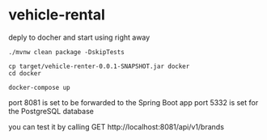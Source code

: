 # vehicle-rental

deply to docher and start using right away

```shell
./mvnw clean package -DskipTests
```

```shell
cp target/vehicle-renter-0.0.1-SNAPSHOT.jar docker
cd docker
```

```shell
docker-compose up
```


port 8081 is set to be forwarded to the Spring Boot app 
port 5332 is set for the PostgreSQL database

you can test it by calling GET http://localhost:8081/api/v1/brands 
